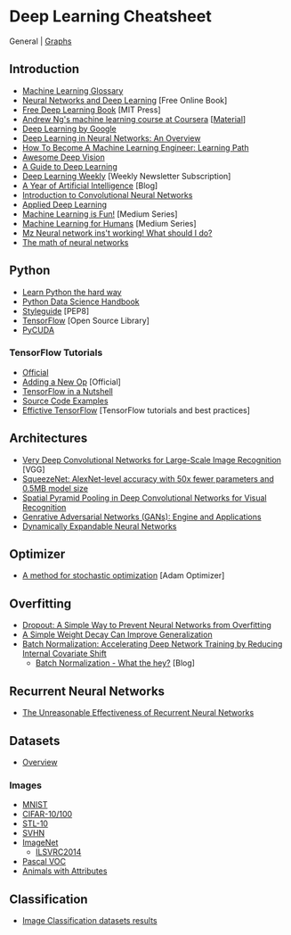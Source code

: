 # Deep Learning Cheatsheet

General | [Graphs](graph.md)

## Introduction

* [Machine Learning Glossary](https://developers.google.com/machine-learning/glossary/)
* [Neural Networks and Deep Learning](http://www.neuralnetworksanddeeplearning.com) [Free Online Book]
* [Free Deep Learning Book](http://www.datasciencecentral.com/profiles/blogs/free-deep-learning-book-mit-press) [MIT Press]
* [Andrew Ng's machine learning course at Coursera](https://www.coursera.org/learn/machine-learning) [[Material](http://cs229.stanford.edu/materials.html)]
* [Deep Learning by Google](https://www.udacity.com/course/deep-learning--ud730#)
* [Deep Learning in Neural Networks: An Overview](https://arxiv.org/pdf/1404.7828.pdf)
* [How To Become A Machine Learning Engineer: Learning Path](https://hackernoon.com/learning-path-for-machine-learning-engineer-a7d5dc9de4a4)
* [Awesome Deep Vision](https://www.github.com/kjw0612/awesome-deep-vision)
* [A Guide to Deep Learning](http://yerevann.com/a-guide-to-deep-learning/?utm_campaign=Revue%20newsletter&utm_medium=Newsletter&utm_source=revue)
* [Deep Learning Weekly](http://www.deeplearningweekly.com) [Weekly Newsletter Subscription]
* [A Year of Artificial Intelligence](https://ayearofai.com/) [Blog]
* [Introduction to Convolutional Neural Networks](http://cs.nju.edu.cn/wujx/paper/CNN.pdf)
* [Applied Deep Learning](https://medium.com/towards-data-science/applied-deep-learning-part-1-artificial-neural-networks-d7834f67a4f6)
* [Machine Learning is Fun!](https://medium.com/@ageitgey/machine-learning-is-fun-80ea3ec3c471) [Medium Series]
* [Machine Learning for Humans](https://medium.com/machine-learning-for-humans) [Medium Series]
* [Mz Neural network ins't working! What should I do?](http://theorangeduck.com/page/neural-network-not-working)
* [The math of neural networks](http://himarsh.org/the-math-neural-networks/)

## Python

* [Learn Python the hard way](https://learnpythonthehardway.org/book/)
* [Python Data Science Handbook](https://jakevdp.github.io/PythonDataScienceHandbook/)
* [Styleguide](https://www.python.org/dev/peps/pep-0008/) [PEP8]
* [TensorFlow](https://www.tensorflow.org) [Open Source Library]
* [PyCUDA](https://mathema.tician.de/software/pycuda/)

### TensorFlow Tutorials

* [Official](https://www.tensorflow.org/versions/r0.11/tutorials/index.html)
* [Adding a New Op](https://www.tensorflow.org/extend/adding_an_op) [Official]
* [TensorFlow in a Nutshell](http://camron.xyz)
* [Source Code Examples](https://github.com/aymericdamien/TensorFlow-Examples)
* [Effictive TensorFlow](https://github.com/vahidk/EffectiveTensorflow) [TensorFlow tutorials and best practices]

## Architectures

* [Very Deep Convolutional Networks for Large-Scale Image Recognition](https://arxiv.org/pdf/1409.1556v6.pdf) [VGG]
* [SqueezeNet: AlexNet-level accuracy with 50x fewer parameters and 0.5MB model size](https://arxiv.org/pdf/1602.07360.pdf)
* [Spatial Pyramid Pooling in Deep Convolutional Networks for Visual Recognition](https://arxiv.org/pdf/1406.4729.pdf)
* [Genrative Adversarial Networks (GANs): Engine and Applications](https://blog.statsbot.co/generative-adversarial-networks-gans-engine-and-applications-f96291965b47)
* [Dynamically Expandable Neural Networks](https://buzzrobot.com/dynamically-expandable-neural-networks-ce75ff2b69cf)

## Optimizer

* [A method for stochastic optimization](https://arxiv.org/pdf/1412.6980v8.pdf) [Adam Optimizer]

## Overfitting

* [Dropout: A Simple Way to Prevent Neural Networks from Overfitting](https://www.cs.toronto.edu/~hinton/absps/JMLRdropout.pdf)
* [A Simple Weight Decay Can Improve Generalization](https://papers.nips.cc/paper/563-a-simple-weight-decay-can-improve-generalization.pdf)
* [Batch Normalization: Accelerating Deep Network Training by Reducing Internal Covariate Shift](https://arxiv.org/pdf/1502.03167.pdf)
  * [Batch Normalization - What the hey?](https://gab41.lab41.org/batch-normalization-what-the-hey-d480039a9e3b) [Blog]

## Recurrent Neural Networks

* [The Unreasonable Effectiveness of Recurrent Neural Networks](http://karpathy.github.io/2015/05/21/rnn-effectiveness/)

## Datasets

* [Overview](http://deeplearning.net/datasets/)

### Images

* [MNIST](http://yann.lecun.com/exdb/mnist/)
* [CIFAR-10/100](http://www.cs.toronto.edu/%7Ekriz/cifar.html)
* [STL-10](https://cs.stanford.edu/~acoates/stl10/)
* [SVHN](http://ufldl.stanford.edu/housenumbers/)
* [ImageNet](http://image-net.org/)
  * [ILSVRC2014](http://image-net.org/challenges/LSVRC/2014/download-images-5jj5.php)
* [Pascal VOC](http://host.robots.ox.ac.uk/pascal/VOC/)
* [Animals with Attributes](https://cvml.ist.ac.at/AwA2/)

## Classification

* [Image Classification datasets results](http://rodrigob.github.io/are_we_there_yet/build/classification_datasets_results.html)
